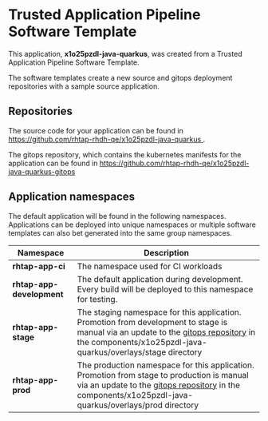 # Trusted Application Pipeline Software Template

This application, **x1o25pzdl-java-quarkus**, was created from a Trusted Application Pipeline Software Template.

The software templates create a new source and gitops deployment repositories with a sample source application. 

## Repositories

The source code for your application can be found in [https://github.com/rhtap-rhdh-qe/x1o25pzdl-java-quarkus ](https://github.com/rhtap-rhdh-qe/x1o25pzdl-java-quarkus ).
 
The gitops repository, which contains the kubernetes manifests for the application can be found in 
[https://github.com/rhtap-rhdh-qe/x1o25pzdl-java-quarkus-gitops ](https://github.com/rhtap-rhdh-qe/x1o25pzdl-java-quarkus-gitops ) 

## Application namespaces 

The default application will be found in the following namespaces. Applications can be deployed into unique namespaces or multiple software templates can also bet generated into the same group namespaces.  

|  Namespace   |  Description   |  
| -------- | -------- |
| **rhtap-app-ci** | The namespace used for CI workloads |
| **rhtap-app-development** | The default application during development. Every build will be deployed to this namespace for testing. |
| **rhtap-app-stage** | The staging namespace for this application. Promotion from development to stage is manual via an update to the [gitops repository](https://github.com/rhtap-rhdh-qe/x1o25pzdl-java-quarkus-gitops ) in the components/x1o25pzdl-java-quarkus/overlays/stage directory |
| **rhtap-app-prod** | The production namespace for this application. Promotion from stage to production is manual via an update to the [gitops repository](https://github.com/rhtap-rhdh-qe/x1o25pzdl-java-quarkus-gitops ) in the components/x1o25pzdl-java-quarkus/overlays/prod directory |
